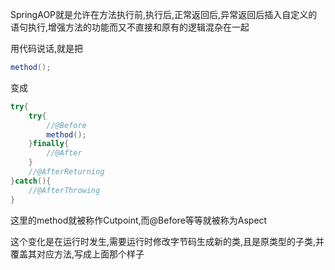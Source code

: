 
SpringAOP就是允许在方法执行前,执行后,正常返回后,异常返回后插入自定义的语句执行,增强方法的功能而又不直接和原有的逻辑混杂在一起


用代码说话,就是把
```java
method();
```
变成

```java
try{
    try{
        //@Before
        method();
    }finally{
        //@After
    }
    //@AfterReturning
}catch(){
    //@AfterThrowing
}
```

这里的method就被称作Cutpoint,而@Before等等就被称为Aspect

这个变化是在运行时发生,需要运行时修改字节码生成新的类,且是原类型的子类,并覆盖其对应方法,写成上面那个样子